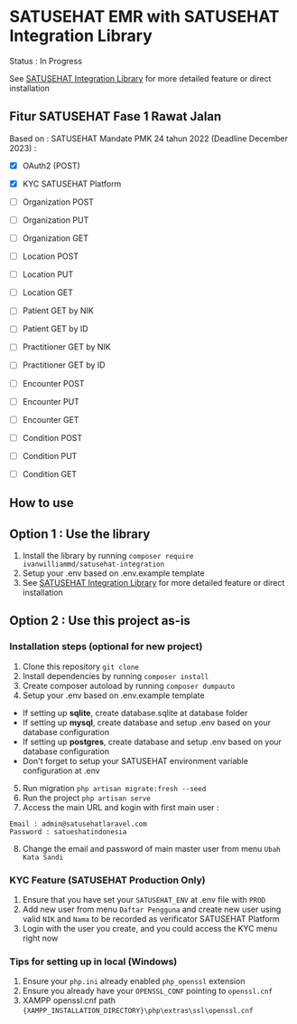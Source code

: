 # SATUSEHAT EMR with SATUSEHAT Integration Library
Status : In Progress

See [SATUSEHAT Integration Library](https://github.com/ivanwilliammd/satusehat-integration) for more detailed feature or direct installation

## Fitur SATUSEHAT Fase 1 Rawat Jalan
Based on : SATUSEHAT Mandate PMK 24 tahun 2022 (Deadline December 2023) : 
- [x] OAuth2 (POST)
- [x] KYC SATUSEHAT Platform

- [ ] Organization POST
- [ ] Organization PUT
- [ ] Organization GET

- [ ] Location POST
- [ ] Location PUT
- [ ] Location GET

- [ ] Patient GET by NIK
- [ ] Patient GET by ID

- [ ] Practitioner GET by NIK
- [ ] Practitioner GET by ID

- [ ] Encounter POST
- [ ] Encounter PUT
- [ ] Encounter GET

- [ ] Condition POST
- [ ] Condition PUT
- [ ] Condition GET


## How to use

## Option 1 : Use the library
1. Install the library by running ```composer require ivanwilliammd/satusehat-integration```
2. Setup your .env based on .env.example template
3. See [SATUSEHAT Integration Library](https://github.com/ivanwilliammd/satusehat-integration) for more detailed feature or direct installation

## Option 2 : Use this project as-is

### Installation steps (optional for new project)
1. Clone this repository ```git clone```
2. Install dependencies by running ```composer install```
3. Create composer autoload by running ```composer dumpauto```
4. Setup your .env based on .env.example template <br>
- If setting up **sqlite**, create database.sqlite at database folder
- If setting up **mysql**, create database and setup .env based on your database configuration
- If setting up **postgres**, create database and setup .env based on your database configuration
- Don't forget to setup your SATUSEHAT environment variable configuration at .env
5. Run migration ```php artisan migrate:fresh --seed```
6. Run the project ```php artisan serve```
7. Access the main URL and kogin with first main  user : <br>
```
Email : admin@satusehatlaravel.com	
Password : satueshatindonesia
```
8. Change the email and password of main master user from menu ```Ubah Kata Sandi```

### KYC Feature (SATUSEHAT Production Only)
1. Ensure that you have set your ```SATUSEHAT_ENV``` at .env file with ```PROD```
2. Add new user from menu ```Daftar Pengguna``` and create new user using valid ```NIK``` and ```Nama``` to be recorded as verificator SATUSEHAT Platform
3. Login with the user you create, and you could access the KYC menu right now


### Tips for setting up in local (Windows)
1. Ensure your ```php.ini``` already enabled ```php_openssl``` extension
2. Ensure you already have your ```OPENSSL_CONF``` pointing to ```openssl.cnf``` 
3. XAMPP openssl.cnf path ```{XAMPP_INSTALLATION_DIRECTORY}\php\extras\ssl\openssl.cnf```


